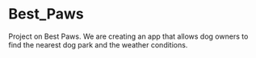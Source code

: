# Best_Paws
Project on Best Paws.
We are creating an app that allows dog owners to find the nearest dog park and the weather conditions. 

